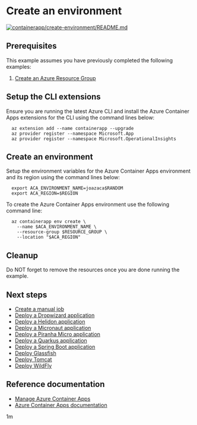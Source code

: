 # Create an environment

[![containerapp/create-environment/README.md](https://github.com/Azure-Samples/java-on-azure-examples/actions/workflows/containerapp_create-environment_README_md.yml/badge.svg)](https://github.com/Azure-Samples/java-on-azure-examples/actions/workflows/containerapp_create-environment_README_md.yml)

## Prerequisites

<!-- 

  if [[ -z $REGION ]]; then
    export REGION=westus
  fi

  -->
<!-- workflow.cron(0 0 * * 6) -->
<!-- workflow.include(../../group/create/README.md) -->

This example assumes you have previously completed the following examples:

1. [Create an Azure Resource Group](../../group/create/README.md)

## Setup the CLI extensions

Ensure you are running the latest Azure CLI and install the Azure Container
Apps extensions for the CLI using the command lines below:

```shell
  az extension add --name containerapp --upgrade
  az provider register --namespace Microsoft.App
  az provider register --namespace Microsoft.OperationalInsights
```

## Create an environment

Setup the environment variables for the Azure Container Apps environment and its
region using the command lines below:

<!-- workflow.skip() -->
```shell
  export ACA_ENVIRONMENT_NAME=joazaca$RANDOM
  export ACA_REGION=$REGION
```

<!-- workflow.run()

  if [[ -z $ACA_ENVIRONMENT_NAME ]]; then
    export ACA_ENVIRONMENT_NAME=joazaca$RANDOM
    export ACA_REGION=westus
  fi

  -->

To create the Azure Container Apps environment use the following command line:

<!-- workflow.skip() -->
```shell
  az containerapp env create \
    --name $ACA_ENVIRONMENT_NAME \
    --resource-group $RESOURCE_GROUP \
    --location "$ACA_REGION"
```

<!-- workflow.run() 

  az containerapp env create \
    --name $ACA_ENVIRONMENT_NAME \
    --resource-group $RESOURCE_GROUP \
    --location "$ACA_REGION" || true

  sleep 60

  -->

<!-- workflow.directOnly()

  sleep 60
  export RESULT=$(az containerapp env show --name $ACA_ENVIRONMENT_NAME --resource-group $RESOURCE_GROUP --output tsv --query properties.provisioningState)
  az group delete --name $RESOURCE_GROUP --yes || true
  if [[ "$RESULT" != Succeeded ]]; then
    echo "Azure Container Apps environment $ACA_ENVIRONMENT_NAME was not provisioned properly"
    exit 1
  fi

  -->

## Cleanup

Do NOT forget to remove the resources once you are done running the example.

## Next steps

* [Create a manual job](../create-manual-job/README.md)
* [Deploy a Dropwizard application](../dropwizard/README.md)
* [Deploy a Helidon application](../helidon/README.md)
* [Deploy a Micronaut application](../micronaut/README.md)
* [Deploy a Piranha Micro application](../piranha/README.md)
* [Deploy a Quarkus application](../quarkus/README.md)
* [Deploy a Spring Boot application](../springboot/README.md)
* [Deploy Glassfish](../glassfish/README.md)
* [Deploy Tomcat](../tomcat/README.md)
* [Deploy WildFly](../wildfly/README.md)

## Reference documentation

* [Manage Azure Container Apps](https://docs.microsoft.com/cli/azure/containerapp)
* [Azure Container Apps documentation](https://docs.microsoft.com/azure/container-apps)

1m
